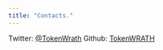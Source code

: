 ```yaml
---
title: "Contacts."
---
```

Twitter: [@TokenWrath](https://twitter.com/TokenWrath)
Github: [TokenWRATH](https://github.com/TokenWRATH)
